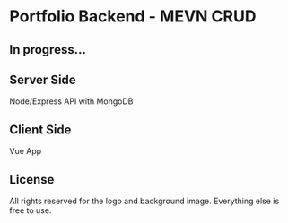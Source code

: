 # Portfolio Backend - MEVN CRUD 

## In progress...

## Server Side

Node/Express API with MongoDB

## Client Side

Vue App

## License

All rights reserved for the logo and background image. 
Everything else is free to use. 
